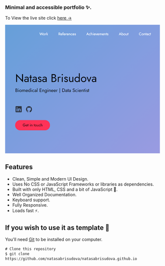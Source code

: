 
### Minimal and accessible portfolio  ✨.

To View the live site click [here &rarr;](https://natasabrisudova.github.io)

![Portfolio Gif](/images/portfolio.png)

## Features

- Clean, Simple and Modern UI Design.
- Uses No CSS or JavaScript Frameworks or libraries as dependencies.
- Built with only HTML, CSS and a bit of JavaScript 🔨.
- Well Organized Documentation.
- Keyboard support.
- Fully Responsive.
- Loads fast ⚡.


## If you wish to use it as template 🚀

You'll need [Git](https://git-scm.com) to be installed on your computer. 
```
# Clone this repository
$ git clone https://github.com/natasabrisudova/natasabrisudova.github.io
```
